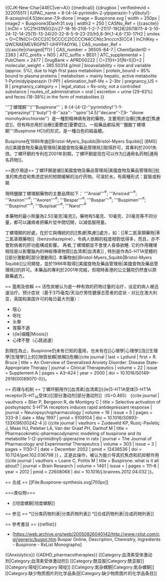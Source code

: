 {{CJK-New-Char|44EC|ver=A}}
{{medical}}
{{drugbox
| verifiedrevid = 322015511
| IUPAC_name = 8-[4-(4-pyrimidin-2-ylpiperazin-1-yl)butyl]-<BR>8-azaspiro[4.5]decane-7,9-dione
| image = Buspirone.svg
| width = 250px
| image2 = Buspirone3Danfr31.svg
| width2 = 250
| CASNo_Ref = {{cascite}}
| InChI = 1/C21H31N5O2/c27-18-16-21(6-1-2-7-21)17-19(28)26(18)11-4-3-10-24-12-14-25(15-13-24)20-22-8-5-9-23-20/h5,8-9H,1-4,6-7,10-17H2
| smiles = O=C1N(C(=O)CC2(C1)CCCC2)CCCCN4CCN(c3ncccn3)CC4
| InChIKey = QWCRAEMEVRGPNT-UHFFFAOYAL
|  CAS_number_Ref = {{cascite|changed|??}}
| CAS_number = 36505-84-7
| ChemSpiderID = 2383
| ATC_prefix = N05
| ATC_suffix = BE01
| ATC_supplemental = 
| PubChem = 2477
| DrugBank = APRD00222
| C=21|H=31|N=5|O=2
| molecular_weight = 385.50314 g/mol
| bioavailability = low and variable (approx. 5%), due to high first pass metabolism 
| protein_bound = 95% bound to plasma proteins
| metabolism = mainly hepatic, active metabolite 1-Pyrimidylpiperazin (1-PP)
| elimination_half-life = 2-3hr
| pregnancy_US = B
| pregnancy_category = 
| legal_status = Rx-only, not a controlled substance
| routes_of_administration = oral
| excretion = urine (29-63%) and feces (18-38%) in the form of metabolites
}}

'''丁螺環酮'''('''Buspirone'''；8-[4-[4-(2-''pyrimidinyl'')-1- ''piperazinyl'']''butyl'']-8-''aza''- ''spiro''[4.5]''decane''-7,9- ''dione monohydrochloride''）是一種對精神病有效的藥物，主要用於治療[[焦慮症|焦慮症]]，但有時亦用於治療[[憂鬱症|憂鬱症]]。一般藥品都採用'''鹽酸丁螺環酮'''(Buspirone HCl)的形式，是一種白色的結晶體。

Buspirone在1986年由[[Bristol-Myers_Squibb|Bristol-Myers Squibb]] (BMS)向[[美國食物及藥品管理局|美國食物及藥品管理局]]取得許可，其專利於2001失效。丁螺环酮的专利在2001年到期，丁螺环酮是现在可以作为[[通用名药物|通用名药物]]。

==医疗用途==
丁螺环酮是被[[美國食物及藥品管理局|美國食物及藥品管理局]]批准的焦虑症和焦虑症状的短期缓解的治疗药物。可溶於水。有兩種形式：錠裝或粉裝

現時鹽酸丁螺環酮藥物的主要品牌如下：
'''Ansial'''<sup>®</sup>; '''Ansiced'''<sup>®</sup>; '''Anxiron'''<sup>®</sup>; '''Axoren'''<sup>®</sup>; '''Bespar'''<sup>®</sup>; '''Buspar'''<sup>®</sup>; '''Buspimen'''<sup>®</sup>; '''Buspinol'''<sup>®</sup>; '''Buspisal'''<sup>®</sup>; '''Narol'''<sup>®</sup>

本藥物的最小劑量為2.5[[毫克|毫克]]，藥物有5毫克、10毫克、20毫克等不同分量，都可以讓病者把藥片從中間切開，以減低服用量。

丁螺環酮的好處，在於它與傳統的抗[[焦慮|焦慮]]處方，如：[[苯二氮䓬類藥物|苯二氮䓬類藥物]]（benzodiazepine），令病人依賴的程度相對低得多，而且，亦不會對病者的肝功能構成影響。 再者,丁螺環酮並不會使人昏昏欲睡. 它的作用機理相信是以影響腦內的神經傳導物質[[血清素|血清素]] , 特別是作為5-HT1A受體的[[部分激動劑|部分激動劑]]. 本藥物由[[Bristol-Myers_Squibb|Bristol-Myers Squibb]]公司開發，並於1986年取得[[美國食物及藥品管理局|美國食物及藥品管理局]]的許可。本藥品的專利於2001年完結，但現時香港的公立醫院仍然會以原廠藥處方。

== 濫用及依賴 ==
活性炭被认为是一种有效的药物过量的治疗，设定的病人被迅速治疗。预计症状（基于375毫克/天治疗男性健康志愿者的症状 - 对比在澳大利亚，英国和美国许可的每日最大剂量）：

* 噁心
* 呕吐
* 头晕
* 胃腸不適
* {{le|缩瞳|Miosis}}
* 心律不整（心跳過速）

到現在為止，Buspirone仍未有已知的濫用，也未有在[[心理學|心理學]]及[[生理學|生理學]]上的[[物質依賴|依賴]]危機<ref name=Lydiurd>{{cite journal | last = Lydiurd  | first = R. Bruce | title = An Overview of Generalized Anxiety Disorder: Disease State-Appropriate Therapy | journal = Clinical Therapeutics  | volume = 22  | issue = Supplement A  | pages = A3–A24 | year = 2000 | doi = 10.1016/S0149-2918(00)89070-0}}</ref>。

== 药理与机制 ==
丁螺环酮用作[[血清素|血清素]]{{le|5-HT1A受体|5-HT1A receptor|5-HT<sub>1A</sub>受体}}[[部分激动剂|部分激动剂]]（IS=0.465）<ref>
{{cite journal | vauthors = Blier P, Bergeron R, de Montigny C | title = Selective activation of postsynaptic 5-HT1A receptors induces rapid antidepressant response | journal = Neuropsychopharmacology | volume = 16 | issue = 5 | pages = 333–8 | date = May 1997 | pmid = 9109104 | doi = 10.1016/S0893-133X(96)00242-4 }}</ref><ref>
{{cite journal | vauthors = Zuideveld KP, Rusiç-Pavletiç J, Maas HJ, Peletier LA, Van der Graaf PH, Danhof M | title = Pharmacokinetic-pharmacodynamic modeling of buspirone and its metabolite 1-(2-pyrimidinyl)-piperazine in rats | journal = The Journal of Pharmacology and Experimental Therapeutics | volume = 303 | issue = 3 | pages = 1130–7 | date = December 2002 | pmid = 12438536 | doi = 10.1124/jpet.102.036798 }}
</ref>。正是此操作，被认为能介导其抗焦虑和抗抑郁作用<ref name="pmid22608068">{{cite journal | vauthors = Loane C, Politis M | title = Buspirone: what is it all about? | journal = Brain Research | volume = 1461 | issue = | pages = 111–8 | year = 2012 | pmid = 22608068 | doi = 10.1016/j.brainres.2012.04.032 }}</ref>。

== 合成 ==
[[File:Buspirone-synthesis.svg|700px]]

===类似物===
* [[坦度螺酮|坦度螺酮]]

== 参见 ==
*[[分类药物列表|分类药物列表]]
*[[合成药物列表|合成药物列表]]

== 參考書目 ==
{{reflist}}
* [https://web.archive.org/web/20050826040142/http://www.rxlist.com/cgi/generic/buspir.htm Buspar Online, Description, Chemistry, Ingredients - Buspirone - RxList Monographs]

{{Anxiolytics}}
{{ADHD_pharmacotherapies}}
[[Category:血清素受体激动剂|Category:血清素受体激动剂]]
[[Category:酰亚胺|Category:酰亚胺]]
[[Category:嘧啶|Category:嘧啶]]
[[Category:氮杂螺酮|Category:氮杂螺酮]]
[[Category:缺少物质图片的化学品条目|Category:缺少物质图片的化学品条目]]